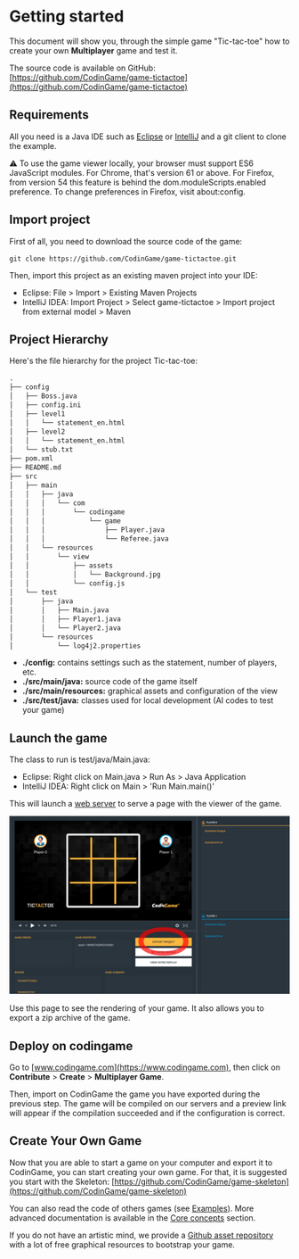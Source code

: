 # Getting started

This document will show you, through the simple game "Tic-tac-toe" how to create your own **Multiplayer** game and test it.

The source code is available on GitHub: [https://github.com/CodinGame/game-tictactoe](https://github.com/CodinGame/game-tictactoe)

## Requirements

All you need is a Java IDE such as [Eclipse](https://www.eclipse.org/) or [IntelliJ](https://www.jetbrains.com/idea/) and a git client to clone the example.

⚠ To use the game viewer locally, your browser must support ES6 JavaScript modules. For Chrome, that's version 61 or above. For Firefox, from version 54 this feature is behind the dom.moduleScripts.enabled preference. To change preferences in Firefox, visit about:config.

## Import project

First of all, you need to download the source code of the game:
```
git clone https://github.com/CodinGame/game-tictactoe.git
```

Then, import this project as an existing maven project into your IDE:
- Eclipse: File > Import > Existing Maven Projects
- IntelliJ IDEA: Import Project > Select game-tictactoe > Import project from external model > Maven

## Project Hierarchy

Here's the file hierarchy for the project Tic-tac-toe:
```
.
├── config
│   ├── Boss.java
│   ├── config.ini
│   ├── level1
│   │   └── statement_en.html
│   ├── level2
│   │   └── statement_en.html
│   └── stub.txt
├── pom.xml
├── README.md
├── src
│   ├── main
│   │   ├── java
│   │   │   └── com
│   │   │       └── codingame
│   │   │           └── game
│   │   │               ├── Player.java
│   │   │               └── Referee.java
│   │   └── resources
│   │       └── view
│   │           ├── assets
│   │           │   └── Background.jpg
│   │           └── config.js
│   └── test
│       ├── java
│       │   ├── Main.java
│       │   ├── Player1.java
│       │   └── Player2.java
│       └── resources
│           └── log4j2.properties
```

- **./config:** contains settings such as the statement, number of players, etc.
- **./src/main/java:** source code of the game itself
- **./src/main/resources:** graphical assets and configuration of the view
- **./src/test/java:** classes used for local development (AI codes to test your game)

## Launch the game

The class to run is test/java/Main.java:
- Eclipse: Right click on Main.java > Run As > Java Application
- IntelliJ IDEA: Right click on Main > 'Run Main.main()'

This will launch a [web server](http://localhost:8888/) to serve a page with the viewer of the game.

![Game Preview](resources/testhtml.png)

Use this page to see the rendering of your game. It also allows you to export a zip archive of the game.

## Deploy on codingame

Go to [www.codingame.com](https://www.codingame.com), then click on **Contribute** > **Create** > **Multiplayer Game**.

Then, import on CodinGame the game you have exported during the previous step. The game will be compiled on our servers and a preview link will appear if the compilation succeeded and if the configuration is correct.

## Create Your Own Game

Now that you are able to start a game on your computer and export it to CodinGame, you can start creating your own game. For that, it is suggested you start with the Skeleton: [https://github.com/CodinGame/game-skeleton](https://github.com/CodinGame/game-skeleton)

You can also read the code of others games (see [Examples](playground/misc/misc-2-examples.md)). More advanced documentation is available in the [Core concepts](playground/core-concepts/core-1-introduction.md) section.

If you do not have an artistic mind, we provide a [Github asset repository](https://github.com/CodinGame/codingame-sdk-assets) with a lot of free graphical resources to bootstrap your game.

